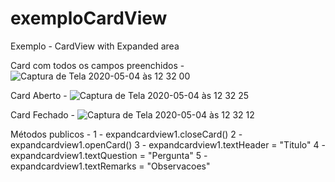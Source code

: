 # exemploCardView
Exemplo - CardView with Expanded area 

Card com todos os campos preenchidos - 
![Captura de Tela 2020-05-04 às 12 32 00](https://user-images.githubusercontent.com/27828713/80984405-321d0f00-8e04-11ea-9648-473acde7b234.png)

Card Aberto -
![Captura de Tela 2020-05-04 às 12 32 25](https://user-images.githubusercontent.com/27828713/80984430-39441d00-8e04-11ea-9b9e-1b87d1a197e8.png)

Card Fechado -
![Captura de Tela 2020-05-04 às 12 32 12](https://user-images.githubusercontent.com/27828713/80984414-3517ff80-8e04-11ea-9595-e82d7a1066e3.png)



Métodos publicos -
1 - expandcardview1.closeCard()
2 - expandcardview1.openCard()
3 - expandcardview1.textHeader = "Titulo"
4 - expandcardview1.textQuestion = "Pergunta"
5 - expandcardview1.textRemarks = "Observacoes"

